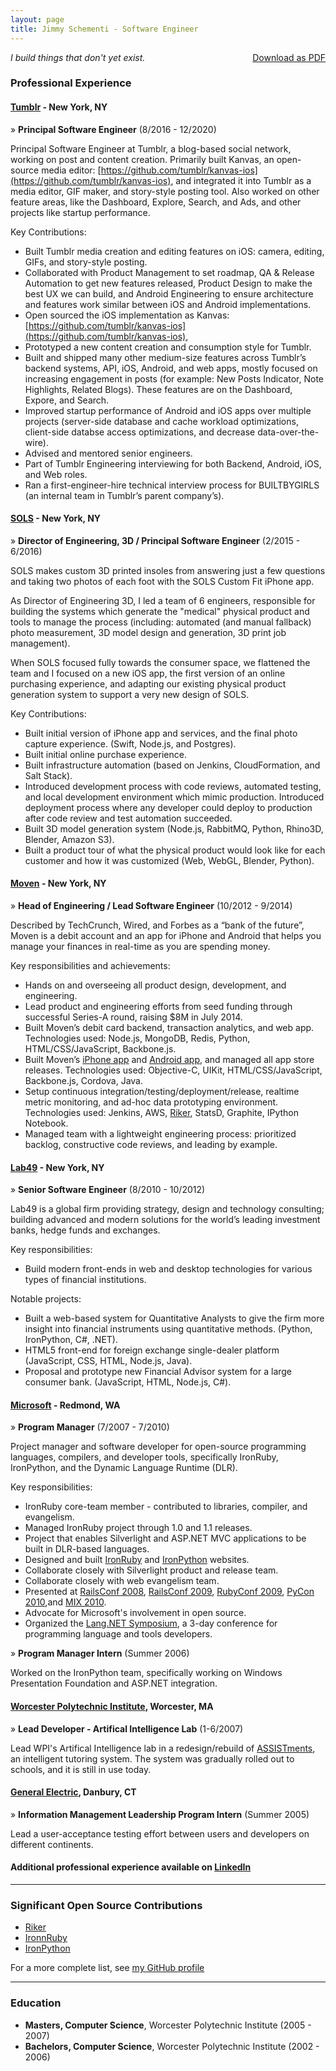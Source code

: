 ```yaml
---
layout: page
title: Jimmy Schementi - Software Engineer
---
```


<style>
  .page > h2:first-child {
    display: none;
  }
</style>

<span style="float: right; display: block;">[Download as PDF](/resume.pdf)</span>

*I build things that don't yet exist.*

### Professional Experience

#### [Tumblr](https://tumblr.com) - New York, NY

&raquo; **Principal Software Engineer** (8/2016 - 12/2020)
  
Principal Software Engineer at Tumblr, a blog-based social network, working on
post and content creation. Primarily built Kanvas, an open-source media editor:
[https://github.com/tumblr/kanvas-ios](https://github.com/tumblr/kanvas-ios),
and integrated it into Tumblr as a media editor, GIF maker, and story-style
posting tool. Also worked on other feature areas, like the Dashboard, Explore,
Search, and Ads, and other projects like startup performance.

Key Contributions:

- Built Tumblr media creation and editing features on iOS: camera, editing,
  GIFs, and story-style posting.
- Collaborated with Product Management to set roadmap, QA & Release Automation
  to get new features released, Product Design to make the best UX we can build, and
  Android Engineering to ensure architecture and features work similar between
  iOS and Android implementations.
- Open sourced the iOS implementation as Kanvas:
  [https://github.com/tumblr/kanvas-ios](https://github.com/tumblr/kanvas-ios),
- Prototyped a new content creation and consumption style for Tumblr.
- Built and shipped many other medium-size features across Tumblr’s backend
  systems, API, iOS, Android, and web apps, mostly focused on increasing
  engagement in posts (for example: New Posts Indicator, Note Highlights,
  Related Blogs). These features are on the Dashboard, Expore, and Search.
- Improved startup performance of Android and iOS apps over multiple projects
  (server-side database and cache workload optimizations, client-side databse
  access optimizations, and decrease data-over-the-wire).
- Advised and mentored senior engineers.
- Part of Tumblr Engineering interviewing for both Backend, Android, iOS, and
  Web roles.
- Ran a first-engineer-hire technical interview process for BUILTBYGIRLS (an
  internal team in Tumblr’s parent company’s).

#### [SOLS](http://www.sols.com) - New York, NY

&raquo; **Director of Engineering, 3D / Principal Software Engineer** (2/2015 - 6/2016)

SOLS makes custom 3D printed insoles from answering just a few questions and
taking two photos of each foot with the SOLS Custom Fit iPhone app.

As Director of Engineering 3D, I led a team of 6 engineers, responsible for
building the systems which generate the "medical" physical product and tools
to manage the process (including: automated (and manual fallback) photo
measurement, 3D model design and generation, 3D print job management).

When SOLS focused fully towards the consumer space, we flattened the team
and I focused on a new iOS app, the first version of an online purchasing
experience, and adapting our existing physical product generation system
to support a very new design of SOLS.

Key Contributions:

- Built initial version of iPhone app and services, and the final photo
  capture experience. (Swift, Node.js, and Postgres).
- Built initial online purchase experience.
- Built infrastructure automation (based on Jenkins, CloudFormation, and
  Salt Stack).
- Introduced development process with code reviews, automated testing,
  and local development environment which mimic production. Introduced
  deployment process where any developer could deploy to production after
  code review and test automation succeeded.
- Built 3D model generation system (Node.js, RabbitMQ, Python, Rhino3D,
  Blender, Amazon S3).
- Built a product tour of what the physical product would look like for
  each customer and how it was customized (Web, WebGL, Blender, Python).

#### [Moven](http://moven.com) - New York, NY

&raquo; **Head of Engineering / Lead Software Engineer** (10/2012 - 9/2014)

Described by TechCrunch, Wired, and Forbes as a “bank of the future”, Moven is
a debit account and an app for iPhone and Android that helps you manage your
finances in real-time as you are spending money.

Key responsibilities and achievements:

- Hands on and overseeing all product design, development, and engineering.
- Lead product and engineering efforts from seed funding through successful
  Series-A round, raising $8M in July 2014.
- Built Moven’s debit card backend, transaction analytics, and web app.
  Technologies used: Node.js, MongoDB, Redis, Python, HTML/CSS/JavaScript,
  Backbone.js.
- Built Moven’s [iPhone app](https://itunes.apple.com/us/app/moven/id661035659?mt=8)
  and [Android app](https://play.google.com/store/apps/details?id=com.movencorp.moven),
  and managed all app store releases.
  Technologies used: Objective-C, UIKit, HTML/CSS/JavaScript, Backbone.js,
  Cordova, Java.
- Setup continuous integration/testing/deployment/release, realtime metric
  monitoring, and ad-hoc data prototyping environment.
  Technologies used: Jenkins, AWS, [Riker](http://github.com/jschementi/riker),
  StatsD, Graphite, IPython Notebook.
- Managed team with a lightweight engineering process: prioritized backlog,
  constructive code reviews, and leading by example.


#### [Lab49](http://lab49.com) - New York, NY

&raquo; **Senior Software Engineer** (8/2010 - 10/2012)

Lab49 is a global firm providing strategy, design and technology consulting;
building advanced and modern solutions for the world’s leading investment banks,
hedge funds and exchanges.

Key responsibilities:

- Build modern front-ends in web and desktop technologies for various types of
  financial institutions.

Notable projects:

- Built a web-based system for Quantitative Analysts to give the firm more
  insight into financial instruments using quantitative methods.
  (Python, IronPython, C#, .NET).
- HTML5 front-end for foreign exchange single-dealer platform
  (JavaScript, CSS, HTML, Node.js, Java).
- Proposal and prototype new Financial Advisor system for a large consumer bank.
  (JavaScript, HTML, Node.js, C#).


#### [Microsoft](http://microsoft.com) - Redmond, WA

&raquo; **Program Manager** (7/2007 - 7/2010)

Project manager and software developer for open-source programming languages,
compilers, and developer tools, specifically IronRuby, IronPython, and the
Dynamic Language Runtime (DLR).

Key responsibilities:

- IronRuby core-team member - contributed to libraries, compiler, and evangelism.
- Managed IronRuby project through 1.0 and 1.1 releases.
- Project that enables Silverlight and ASP.NET MVC applications to be built in
  DLR-based languages.
- Designed and built [IronRuby](http://ironruby.net) and
  [IronPython](http://ironpython.net) websites.
- Collaborate closely with Silverlight product and release team.
- Collaborate closely with web evangelism team.
- Presented at [RailsConf 2008](http://en.oreilly.com/rails2008/public/schedule/detail/2056),
  [RailsConf 2009](http://jimmy.schementi.com/2009/05/ironruby-at-railsconf-2009.html),
  [RubyConf 2009](http://jimmy.schementi.com/2009/12/ironruby-rubyconf-2009-part-1-summary.html),
  [PyCon 2010](http://jimmy.schementi.com/2010/03/pycon-2010-python-in-browser.html),and
  [MIX 2010](http://jimmy.schementi.com/2010/03/mix10-ironruby-and-ironpython-part-1.html).
- Advocate for Microsoft's involvement in open source.
- Organized the [Lang.NET Symposium](https://www.google.com/#q=lang.net+symposium),
  a 3-day conference for programming language and tools developers.

&raquo; **Program Manager Intern** (Summer 2006)

Worked on the IronPython team, specifically working on Windows Presentation
Foundation and ASP.NET integration.


#### [Worcester Polytechnic Institute](http://wpi.edu), Worcester, MA

&raquo; **Lead Developer - Artifical Intelligence Lab** (1-6/2007)

Lead WPI's Artifical Intelligence lab in a redesign/rebuild of
[ASSISTments](http://assistment.org), an intelligent tutoring system. The system
was gradually rolled out to schools, and it is still in use today.

#### [General Electric](http://ge.com), Danbury, CT

&raquo; **Information Management Leadership Program Intern** (Summer 2005)

Lead a user-acceptance testing effort between users and developers on
different continents.

#### Additional professional experience available on [LinkedIn](http://linkedin.com/in/jschementi/)

---

### Significant Open Source Contributions

- [Riker](http://github.com/jschementi/riker)
- [IronnRuby](http://ironruby.net)
- [IronPython](http://ironpython.net)

For a more complete list, see [my GitHub profile](https://github.com/jschementi)

---

### Education

- **Masters, Computer Science**, Worcester Polytechnic Institute (2005 - 2007)
- **Bachelors, Computer Science**, Worcester Polytechnic Institute (2002 - 2006)

